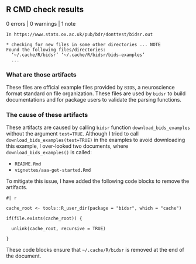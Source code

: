 ## R CMD check results

0 errors | 0 warnings | 1 note

```
In https://www.stats.ox.ac.uk/pub/bdr/donttest/bidsr.out

* checking for new files in some other directories ... NOTE
Found the following files/directories:
  ‘~/.cache/R/bidsr’ ‘~/.cache/R/bidsr/bids-examples’
  ...
```

### What are those artifacts

These files are official example files provided by `BIDS`, a neuroscience format standard on file organization. These files are used by `bidsr` to build documentations and for package users to validate the parsing functions.

### The cause of these artifacts

These artifacts are caused by calling `bidsr` function `download_bids_examples` without the argument `test=TRUE`. Although I tried to call `download_bids_examples(test=TRUE)` in the examples to avoid downloading this example, I over-looked two documents, where `download_bids_examples()` is called:

* `README.Rmd`
* `vignettes/aaa-get-started.Rmd`

To mitigate this issue, I have added the following code blocks to remove the artifacts.

```
#| r

cache_root <- tools::R_user_dir(package = "bidsr", which = "cache")

if(file.exists(cache_root)) {

  unlink(cache_root, recursive = TRUE)
  
}

```

These code blocks ensure that `~/.cache/R/bidsr` is removed at the end of the document.

